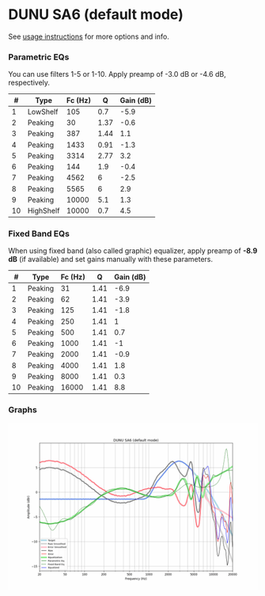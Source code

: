 # DUNU SA6 (default mode)
See [usage instructions](https://github.com/jaakkopasanen/AutoEq#usage) for more options and info.

### Parametric EQs
You can use filters 1-5 or 1-10. Apply preamp of -3.0 dB or -4.6 dB, respectively.

|   # | Type      |   Fc (Hz) |    Q |   Gain (dB) |
|-----|-----------|-----------|------|-------------|
|   1 | LowShelf  |       105 | 0.7  |        -5.9 |
|   2 | Peaking   |        30 | 1.37 |        -0.6 |
|   3 | Peaking   |       387 | 1.44 |         1.1 |
|   4 | Peaking   |      1433 | 0.91 |        -1.3 |
|   5 | Peaking   |      3314 | 2.77 |         3.2 |
|   6 | Peaking   |       144 | 1.9  |        -0.4 |
|   7 | Peaking   |      4562 | 6    |        -2.5 |
|   8 | Peaking   |      5565 | 6    |         2.9 |
|   9 | Peaking   |     10000 | 5.1  |         1.3 |
|  10 | HighShelf |     10000 | 0.7  |         4.5 |

### Fixed Band EQs
When using fixed band (also called graphic) equalizer, apply preamp of **-8.9 dB** (if available) and set gains manually with these parameters.

|   # | Type    |   Fc (Hz) |    Q |   Gain (dB) |
|-----|---------|-----------|------|-------------|
|   1 | Peaking |        31 | 1.41 |        -6.9 |
|   2 | Peaking |        62 | 1.41 |        -3.9 |
|   3 | Peaking |       125 | 1.41 |        -1.8 |
|   4 | Peaking |       250 | 1.41 |         1   |
|   5 | Peaking |       500 | 1.41 |         0.7 |
|   6 | Peaking |      1000 | 1.41 |        -1   |
|   7 | Peaking |      2000 | 1.41 |        -0.9 |
|   8 | Peaking |      4000 | 1.41 |         1.8 |
|   9 | Peaking |      8000 | 1.41 |         0.3 |
|  10 | Peaking |     16000 | 1.41 |         8.8 |

### Graphs
![](./DUNU%20SA6%20(default%20mode).png)
